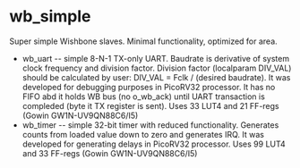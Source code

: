 # wb_simple
Super simple Wishbone slaves. Minimal functionality, optimized for area.
- wb_uart -- simple 8-N-1 TX-only UART. Baudrate is derivative of system clock frequency and division factor. Division factor (localparam DIV_VAL) should be calculated by user: DIV_VAL = Fclk / (desired baudrate). It was developed for debugging purposes in PicoRV32 processor. It has no FIFO abd it holds WB bus (no o_wb_ack) until UART transaction is compleded (byte it TX register is sent). Uses 33 LUT4 and 21 FF-regs (Gowin GW1N-UV9QN88C6/I5)
- wb_timer -- simple 32-bit timer with reduced functionality. Generates counts from loaded value down to zero and generates IRQ. It was developed for generating delays in PicoRV32 processor. Uses 99 LUT4 and 33 FF-regs (Gowin GW1N-UV9QN88C6/I5)
